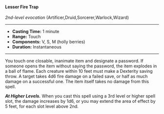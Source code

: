 #### Lesser Fire Trap
*2nd-level evocation* (Artificer,Druid,Sorcerer,Warlock,Wizard)
___
- **Casting Time:** 1 minute
- **Range:** Touch
- **Components:** V, S, M (holly berries)
- **Duration:** Instantaneous
---
You touch one closable, inanimate item and designate a password. If someone opens the item without saying the password, the item explodes in a ball of flame. Each creature within 10 feet must make a Dexterity saving throw. A target takes 4d6 fire damage on a failed save, or half as much damage on a successful one. The item itself takes no damage from this spell.

***At Higher Levels.***  When you cast this spell using a 3rd level or higher spell slot, the damage increases by 1d6, or you may extend the area of effect by 5 feet, for each slot level above 2nd.
